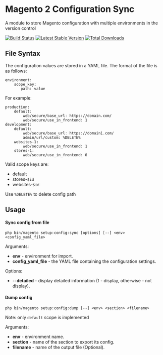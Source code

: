 # Magento 2 Configuration Sync

A module to store Magento configuration with multiple environments in the version control


[![Build Status](https://travis-ci.com/mygento/configsync.svg?branch=v2.3)](https://travis-ci.com/mygento/configsync)
[![Latest Stable Version](https://poser.pugx.org/mygento/module-configsync/v/stable)](https://packagist.org/packages/mygento/module-configsync)
[![Total Downloads](https://poser.pugx.org/mygento/module-configsync/downloads)](https://packagist.org/packages/mygento/module-configsync)

## File Syntax

The configuration values are stored in a YAML file.  The format of the file is as follows:

    environment:
        scope_key:
           path: value

For example:

    production:
        default:
            web/secure/base_url: https://domain.com/
            web/secure/use_in_frontend: 1
    development:
        default:
            web/secure/base_url: https://domain1.com/
            admin/url/custom: %DELETE%
        websites-1:
            web/secure/use_in_frontend: 1
        stores-1:
            web/secure/use_in_frontend: 0

Valid scope keys are:

* default
* stores-`$id`
* websites-`$id`


Use ```%DELETE%``` to delete config path

## Usage
#### Sync config from file
    php bin/magento setup:config:sync [options] [--] <env> <config_yaml_file>

 Arguments:
 * **env** - environment for import.
 * **config_yaml_file** - the YAML file containing the configuration settings.

 Options:
 * **--detailed** - display detailed information (1 - display, otherwise - not display).

#### Dump config
    php bin/magento setup:config:dump [--] <env> <section> <filename>

Note: only `default` scope is implemented

 Arguments:
 * **env** - environment name.
 * **section** - name of the section to export its config.
 * **filename** - name of the output file (Optional).
